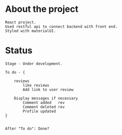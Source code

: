 # About the project
    React project.
    Used restful api to connect backend with front end.
    Styled with materialUI.

# Status
    Stage - Under development.

    To do - {

        reviews
            like reviews
            Add link to user review

        Display messages if necessary
            Comment added   rev
            Comment deleted rev
            Profile updated
    }


    After "To do": Done?
